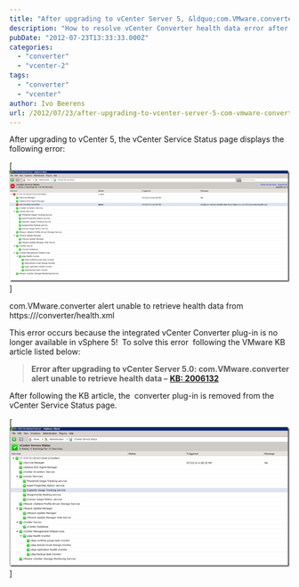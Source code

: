 ```yaml
---
title: "After upgrading to vCenter Server 5, &ldquo;com.VMware.converter&rdquo; alert"
description: "How to resolve vCenter Converter health data error after upgrading to vCenter Server 5.0."
pubDate: "2012-07-23T13:33:33.000Z"
categories: 
  - "converter"
  - "vcenter-2"
tags: 
  - "converter"
  - "vcenter"
author: Ivo Beerens
url: /2012/07/23/after-upgrading-to-vcenter-server-5-com-vmware-converter-alert/
---
```


After upgrading to vCenter 5, the vCenter Service Status page displays the following error:

[![image](images/image_thumb8.png)]

com.VMware.converter alert unable to retrieve health data from https:///converter/health.xml

This error occurs because the integrated vCenter Converter plug-in is no longer available in vSphere 5!  To solve this error  following the VMware KB article listed below:

> **Error after upgrading to vCenter Server 5.0: com.VMware.converter alert unable to retrieve health data –** [**KB: 2006132**](http://kb.VMware.com/selfservice/microsites/search.do?language=en_US&cmd=displayKC&externalId=2006132)

After following the KB article, the  converter plug-in is removed from the vCenter Service Status page.

[![image](images/image_thumb7.png)]